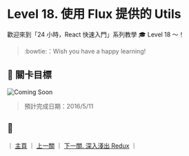 # Level 18. 使用 Flux 提供的 Utils

歡迎來到「24 小時，React 快速入門」系列教學 :mortar_board: Level 18 ～！
> :bowtie:：Wish you have a happy learning!


## :checkered_flag: 關卡目標

![Coming Soon](http://www.pixelpalette.com.au/wp-content/uploads/2015/04/COMING-SOON.gif)

> 預計完成日期：2016/5/11


## :rocket:

｜ [主頁](../) ｜ [上一關](../level-17_container-pattern) ｜ [下一關. 深入淺出 Redux](../level-19_redux) ｜
